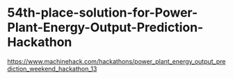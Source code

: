 # 54th-place-solution-for-Power-Plant-Energy-Output-Prediction-Hackathon
https://www.machinehack.com/hackathons/power_plant_energy_output_prediction_weekend_hackathon_13
